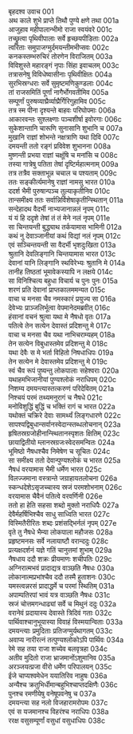 बृहदश्व उवाच	001  
अथ काले शुभे प्राप्ते तिथौ पुण्ये क्षणे तथा	001a  
आजुहाव महीपालान्भीमो राजा स्वयंवरे	001c  
तच्छ्रुत्वा पृथिवीपालाः सर्वे हृच्छयपीडिताः	002a  
त्वरिताः समुपाजग्मुर्दमयन्तीमभीप्सवः	002c  
कनकस्तम्भरुचिरं तोरणेन विराजितम्	003a  
विविशुस्ते महारङ्गं नृपाः सिंहा इवाचलम्	003c  
तत्रासनेषु विविधेष्वासीनाः पृथिवीक्षितः	004a  
सुरभिस्रग्धराः सर्वे सुमृष्टमणिकुण्डलाः	004c  
तां राजसमितिं पूर्णां नागैर्भोगवतीमिव	005a  
सम्पूर्णां पुरुषव्याघ्रैर्व्याघ्रैर्गिरिगुहामिव	005c  
तत्र स्म पीना दृश्यन्ते बाहवः परिघोपमाः	006a  
आकारवन्तः सुश्लक्ष्णाः पञ्चशीर्षा इवोरगाः	006c  
सुकेशान्तानि चारूणि सुनासानि शुभानि च	007a  
मुखानि राज्ञां शोभन्ते नक्षत्राणि यथा दिवि	007c  
दमयन्ती ततो रङ्गं प्रविवेश शुभानना	008a  
मुष्णन्ती प्रभया राज्ञां चक्षूंषि च मनांसि च	008c  
तस्या गात्रेषु पतिता तेषां दृष्टिर्महात्मनाम्	009a  
तत्र तत्रैव सक्ताभून्न चचाल च पश्यताम्	009c  
ततः सङ्कीर्त्यमानेषु राज्ञां नामसु भारत	010a  
ददर्श भैमी पुरुषान्पञ्च तुल्याकृतीनिव	010c  
तान्समीक्ष्य ततः सर्वान्निर्विशेषाकृतीन्स्थितान्	011a  
सन्देहादथ वैदर्भी नाभ्यजानान्नलं नृपम्	011c  
यं यं हि ददृशे तेषां तं तं मेने नलं नृपम्	011e  
सा चिन्तयन्ती बुद्ध्याथ तर्कयामास भामिनी	012a  
कथं नु देवाञ्जानीयां कथं विद्यां नलं नृपम्	012c  
एवं सञ्चिन्तयन्ती सा वैदर्भी भृशदुःखिता	013a  
श्रुतानि देवलिङ्गानि चिन्तयामास भारत	013c  
देवानां यानि लिङ्गानि स्थविरेभ्यः श्रुतानि मे	014a  
तानीह तिष्ठतां भूमावेकस्यापि न लक्षये	014c  
सा विनिश्चित्य बहुधा विचार्य च पुनः पुनः	015a  
शरणं प्रति देवानां प्राप्तकालममन्यत	015c  
वाचा च मनसा चैव नमस्कारं प्रयुज्य सा	016a  
देवेभ्यः प्राञ्जलिर्भूत्वा वेपमानेदमब्रवीत्	016c  
हंसानां वचनं श्रुत्वा यथा मे नैषधो वृतः	017a  
पतित्वे तेन सत्येन देवास्तं प्रदिशन्तु मे	017c  
वाचा च मनसा चैव यथा नाभिचराम्यहम्	018a  
तेन सत्येन विबुधास्तमेव प्रदिशन्तु मे	018c  
यथा देवैः स मे भर्ता विहितो निषधाधिपः	019a  
तेन सत्येन मे देवास्तमेव प्रदिशन्तु मे	019c  
स्वं चैव रूपं पुष्यन्तु लोकपालाः सहेश्वराः	020a  
यथाहमभिजानीयां पुण्यश्लोकं नराधिपम्	020c  
निशम्य दमयन्त्यास्तत्करुणं परिदेवितम्	021a  
निश्चयं परमं तथ्यमनुरागं च नैषधे	021c  
मनोविशुद्धिं बुद्धिं च भक्तिं रागं च भारत	022a  
यथोक्तं चक्रिरे देवाः सामर्थ्यं लिङ्गधारणे	022c  
सापश्यद्विबुधान्सर्वानस्वेदान्स्तब्धलोचनान्	023a  
हृषितस्रग्रजोहीनान्स्थितानस्पृशतः क्षितिम्	023c  
छायाद्वितीयो म्लानस्रग्रजःस्वेदसमन्वितः	024a  
भूमिष्ठो नैषधश्चैव निमेषेण च सूचितः	024c  
सा समीक्ष्य ततो देवान्पुण्यश्लोकं च भारत	025a  
नैषधं वरयामास भैमी धर्मेण भारत	025c  
विलज्जमाना वस्त्रान्ते जग्राहायतलोचना	026a  
स्कन्धदेशेऽसृजच्चास्य स्रजं परमशोभनाम्	026c  
वरयामास चैवैनं पतित्वे वरवर्णिनी	026e  
ततो हा हेति सहसा शब्दो मुक्तो नराधिपैः	027a  
देवैर्महर्षिभिश्चैव साधु साध्विति भारत	027c  
विस्मितैरीरितः शब्दः प्रशंसद्भिर्नलं नृपम्	027e  
वृते तु नैषधे भैम्या लोकपाला महौजसः	028a  
प्रहृष्टमनसः सर्वे नलायाष्टौ वरान्ददुः	028c  
प्रत्यक्षदर्शनं यज्ञे गतिं चानुत्तमां शुभाम्	029a  
नैषधाय ददौ शक्रः प्रीयमाणः शचीपतिः	029c  
अग्निरात्मभवं प्रादाद्यत्र वाञ्छति नैषधः	030a  
लोकानात्मप्रभांश्चैव ददौ तस्मै हुताशनः	030c  
यमस्त्वन्नरसं प्रादाद्धर्मे च परमां स्थितिम्	031a  
अपाम्पतिरपां भावं यत्र वाञ्छति नैषधः	031c  
स्रजं चोत्तमगन्धाढ्यां सर्वे च मिथुनं ददुः	032a  
वरानेवं प्रदायास्य देवास्ते त्रिदिवं गताः	032c  
पार्थिवाश्चानुभूयास्या विवाहं विस्मयान्विताः	033a  
दमयन्त्याः प्रमुदिताः प्रतिजग्मुर्यथागतम्	033c  
अवाप्य नारीरत्नं तत्पुण्यश्लोकोऽपि पार्थिवः	034a  
रेमे सह तया राजा शच्येव बलवृत्रहा	034c  
अतीव मुदितो राजा भ्राजमानोंऽशुमानिव	035a  
अरञ्जयत्प्रजा वीरो धर्मेण परिपालयन्	035c  
ईजे चाप्यश्वमेधेन ययातिरिव नाहुषः	036a  
अन्यैश्च क्रतुभिर्धीमान्बहुभिश्चाप्तदक्षिणैः	036c  
पुनश्च रमणीयेषु वनेषूपवनेषु च	037a  
दमयन्त्या सह नलो विजहारामरोपमः	037c  
एवं स यजमानश्च विहरंश्च नराधिपः	038a  
ररक्ष वसुसम्पूर्णां वसुधां वसुधाधिपः	038c  
